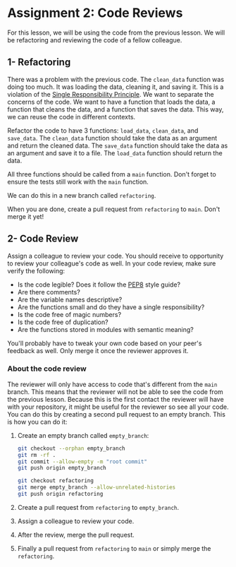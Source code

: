 # Assignment 2: Code Reviews

For this lesson, we will be using the code from the previous lesson. We will be refactoring and reviewing the code of a fellow colleague.

## 1- Refactoring

There was a problem with the previous code. The `clean_data` function was doing too much. It was loading the data, cleaning it, and saving it. This is a violation of the [Single Responsibility Principle](https://en.wikipedia.org/wiki/Single-responsibility_principle). We want to separate the concerns of the code. We want to have a function that loads the data, a function that cleans the data, and a function that saves the data. This way, we can reuse the code in different contexts.

Refactor the code to have 3 functions: `load_data`, `clean_data`, and `save_data`. The `clean_data` function should take the data as an argument and return the cleaned data. The `save_data` function should take the data as an argument and save it to a file. The `load_data` function should return the data.

All three functions should be called from a `main` function. Don't forget to ensure the tests still work with the `main` function.

We can do this in a new branch called `refactoring`.

When you are done, create a pull request from `refactoring` to `main`. Don't merge it yet!

## 2- Code Review

Assign a colleague to review your code. You should receive to opportunity to review your colleague's code as well. In your code review, make sure verify the following:

- Is the code legible? Does it follow the [PEP8](https://www.python.org/dev/peps/pep-0008/) style guide?
- Are there comments?
- Are the variable names descriptive?
- Are the functions small and do they have a single responsibility?
- Is the code free of magic numbers?
- Is the code free of duplication?
- Are the functions stored in modules with semantic meaning?

You'll probably have to tweak your own code based on your peer's feedback as well. Only merge it once the reviewer approves it.

### About the code review

The reviewer will only have access to code that's different from the `main` branch. This means that the reviewer will not be able to see the code from the previous lesson. Because this is the first contact the reviewer will have with your repository, it might be useful for the reviewer so see all your code. You can do this by creating a second pull request to an empty branch. This is how you can do it:

1. Create an empty branch called `empty_branch`:

    ```bash
    git checkout --orphan empty_branch
    git rm -rf .
    git commit --allow-empty -m "root commit"
    git push origin empty_branch

    git checkout refactoring
    git merge empty_branch --allow-unrelated-histories
    git push origin refactoring
    ```

2. Create a pull request from `refactoring` to `empty_branch`.
3. Assign a colleague to review your code.
4. After the review, merge the pull request.
5. Finally a pull request from `refactoring` to `main` or simply merge the `refactoring`.
